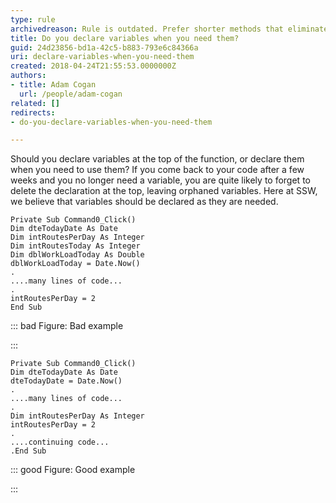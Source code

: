 ```yaml
---
type: rule
archivedreason: Rule is outdated. Prefer shorter methods that eliminate the need for this rule
title: Do you declare variables when you need them?
guid: 24d23856-bd1a-42c5-b883-793e6c84366a
uri: declare-variables-when-you-need-them
created: 2018-04-24T21:55:53.0000000Z
authors:
- title: Adam Cogan
  url: /people/adam-cogan
related: []
redirects:
- do-you-declare-variables-when-you-need-them

---
```


Should you declare variables at the top of the function, or declare them when you need to use them? If you come back to your code after a few weeks and you no longer need a variable, you are quite likely to forget to delete the declaration at the top, leaving orphaned variables. Here at SSW, we believe that variables should be declared as they are needed.

<!--endintro-->



```
Private Sub Command0_Click()
Dim dteTodayDate As Date
Dim intRoutesPerDay As Integer
Dim intRoutesToday As Integer
Dim dblWorkLoadToday As Double
dblWorkLoadToday = Date.Now()
.
....many lines of code...
.
intRoutesPerDay = 2
End Sub
```




::: bad
Figure: Bad example 

:::





```
Private Sub Command0_Click()
Dim dteTodayDate As Date
dteTodayDate = Date.Now()
.
....many lines of code...
.
Dim intRoutesPerDay As Integer
intRoutesPerDay = 2
.
....continuing code...
.End Sub
```




::: good
Figure: Good example

:::
